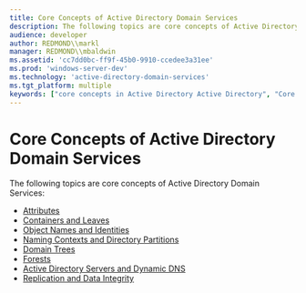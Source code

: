 ```yaml
---
title: Core Concepts of Active Directory Domain Services
description: The following topics are core concepts of Active Directory Domain Services.
audience: developer
author: REDMOND\\markl
manager: REDMOND\\mbaldwin
ms.assetid: 'cc7dd0bc-ff9f-45b0-9910-ccedee3a31ee'
ms.prod: 'windows-server-dev'
ms.technology: 'active-directory-domain-services'
ms.tgt_platform: multiple
keywords: ["core concepts in Active Directory Active Directory", "Core Concepts of Active Directory Domain Services"]
---
```


# Core Concepts of Active Directory Domain Services

The following topics are core concepts of Active Directory Domain Services:

-   [Attributes](attributes.md)
-   [Containers and Leaves](containers-and-leaves.md)
-   [Object Names and Identities](object-names-and-identities.md)
-   [Naming Contexts and Directory Partitions](naming-contexts-and-partitions.md)
-   [Domain Trees](domain-trees.md)
-   [Forests](forests.md)
-   [Active Directory Servers and Dynamic DNS](active-directory-servers-and-dynamic-dns.md)
-   [Replication and Data Integrity](replication-and-data-integrity.md)

 

 




